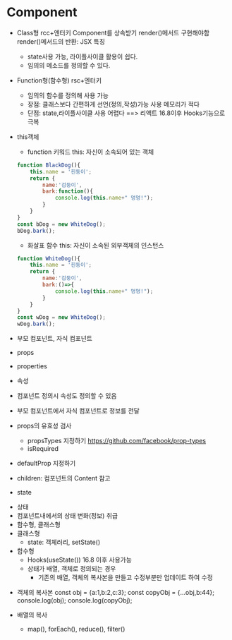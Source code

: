 # Component
* Class형
  rcc+엔터키
  Component를 상속받기
  render()메서드 구현해야함
  render()메서드의 반환: JSX
  특징
  - state사용 가능, 라이플사이클 활용이 쉽다.
  - 임의의 메소드를 정의할 수 있다.
* Function형(함수형)
  rsc+엔터키
  - 임의의 함수를 정의해 사용 가능
  - 장점: 클래스보다 간편하게 선언(정의,작성)가능
         사용 메모리가 적다
  - 단점: state,라이플사이클 사용 어렵다 ==> 리액트 16.8이후 Hooks기능으로 극복

* this객체
  - function 키워드
    this: 자신이 소속되어 있는 객체
  ```js
  function BlackDog(){
      this.name = '흰둥이';
      return {
          name:'검둥이',
          bark:function(){
              console.log(this.name+" 멍멍!");
          }
      }
  }
  const bDog = new WhiteDog();
  bDog.bark();
  ```
  - 화살표 함수
    this: 자신이 소속된 외부객체의 인스턴스
  ```js
  function WhiteDog(){
      this.name = '흰둥이';
      return {
          name:'검둥이',
          bark:()=>{
              console.log(this.name+" 멍멍!");
          }
      }
  }
  const wDog = new WhiteDog();
  wDog.bark();
  ```

* 부모 컴포넌트, 자식 컴포넌트

* props
- properties
- 속성
- 컴포넌트 정의시 속성도 정의할 수 있음
- 부모 컴포넌트에서 자식 컴포넌트로 정보를 전달

- props의 유효성 검사
  - propsTypes 지정하기
  https://github.com/facebook/prop-types
  - isRequired
- defaultProp 지정하기
- children: 컴포넌트의 Content 참고

* state
- 상태
- 컴포넌트내에서의 상태 변화(정보) 취급
- 함수형, 클래스형
- 클래스형
  - state: 객체러리, setState()
- 함수형
  - Hooks(useState()) 16.8 이후 사용가능
  - 상태가 배열, 객체로 정의되는 경우
    - 기존의 배열, 객체의 복사본을 만들고 수정부분만 업데이트 하여 수정

* 객체의 복사본
  const obj = {a:1,b:2,c:3};
  const copyObj = {...obj,b:44};
  console.log(obj);
  console.log(copyObj);

* 배열의 복사
  - map(), forEach(), reduce(), filter()